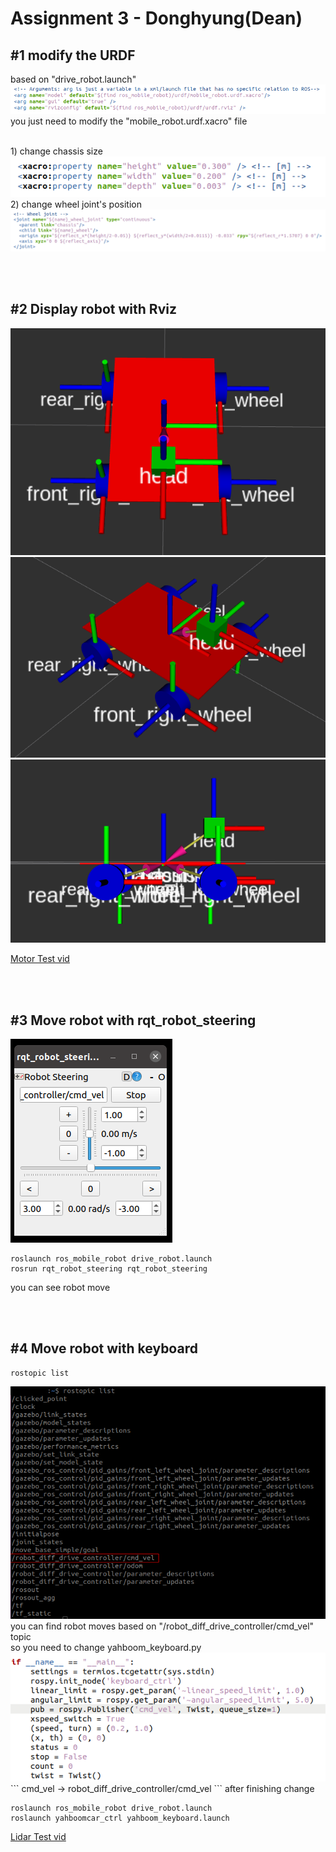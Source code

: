 # Assignment 3 - Donghyung(Dean)

## #1 modify the URDF

based on "drive_robot.launch"
<img src="./images/1.png"/>
<br/>
you just need to modify the "mobile_robot.urdf.xacro" file

<br/>
1) change chassis size
<img src="./images/2.png"/>
2) change wheel joint's position
<img src="./images/3.png"/>

<br/><br/>

## #2 Display robot with Rviz
<img src="./images/5.png"/><img src="./images/7.png"/><img src="./images/6.png"/>


[Motor Test vid](https://youtube.com/shorts/FEDPxpPm5LE)


<br/><br/>

## #3 Move robot with rqt_robot_steering
<img src="./images/8.png"/>

```
roslaunch ros_mobile_robot drive_robot.launch
rosrun rqt_robot_steering rqt_robot_steering
```

you can see robot move

<br/><br/>



## #4 Move robot with keyboard

```
rostopic list
```
<img src="./images/9.png"/>
you can find robot moves based on "/robot_diff_drive_controller/cmd_vel" topic
<br/>
so you need to change yahboom_keyboard.py
<br/>
<img src="./images/4.png"/>
```
cmd_vel -> robot_diff_drive_controller/cmd_vel
```
after finishing change

```
roslaunch ros_mobile_robot drive_robot.launch
roslaunch yahboomcar_ctrl yahboom_keyboard.launch
```

[Lidar Test vid](https://youtu.be/mS8J2_pSlNk)

<br/><br/>


